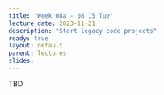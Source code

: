 ```yaml
---
title: "Week 08a - 08.15 Tue"
lecture_date: 2023-11-21
description: "Start legacy code projects"
ready: true
layout: default
parent: lectures
slides: 
---
```


TBD